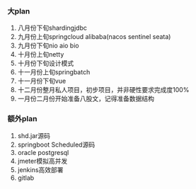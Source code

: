 ### 大plan
1. 八月份下旬shardingjdbc
2. 九月份上旬springcloud alibaba(nacos sentinel seata)
3. 九月份下旬nio aio bio
4. 十月份上旬netty
5. 十月份下旬设计模式
6. 十一月份上旬springbatch
7. 十一月份下旬vue
8. 十二月份整月私人项目，初步项目，并非硬性要求完成度100%
9. 一月份二月份开始准备八股文，记得准备数据结构

### 额外plan
1. shd.jar源码
2. springboot Scheduled源码
3. oracle postgresql
4. jmeter模拟高并发
5. jenkins高效部署
6. gitlab